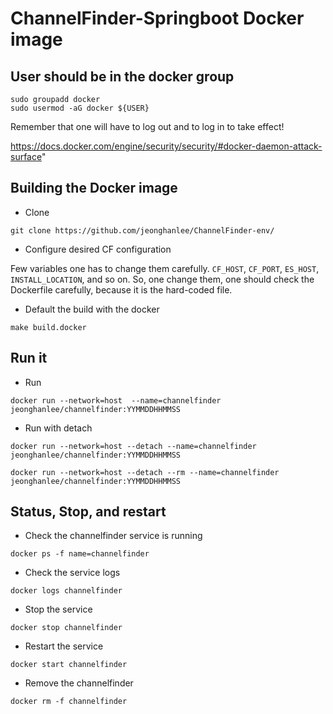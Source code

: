 ChannelFinder-Springboot Docker image
===

## User should be in the docker group

```
sudo groupadd docker
sudo usermod -aG docker ${USER}
```
Remember that one will have to log out and to log in to take effect!

https://docs.docker.com/engine/security/security/#docker-daemon-attack-surface"



## Building the Docker image

* Clone
```
git clone https://github.com/jeonghanlee/ChannelFinder-env/
```
* Configure desired CF configuration

Few variables one has to change them carefully. `CF_HOST`, `CF_PORT`, `ES_HOST`, `INSTALL_LOCATION`, and so on. So, one change them, one should check the Dockerfile carefully, because it is the hard-coded file.

* Default the build with the docker
```
make build.docker
```


## Run it

* Run
```
docker run --network=host  --name=channelfinder jeonghanlee/channelfinder:YYMMDDHHMMSS
```

* Run with detach
```
docker run --network=host --detach --name=channelfinder jeonghanlee/channelfinder:YYMMDDHHMMSS
```

```
docker run --network=host --detach --rm --name=channelfinder jeonghanlee/channelfinder:YYMMDDHHMMSS
```




## Status, Stop, and restart

* Check the channelfinder service is running

```
docker ps -f name=channelfinder
```

* Check the service logs
```
docker logs channelfinder
```

* Stop the service
```
docker stop channelfinder
```

* Restart the service
```
docker start channelfinder
```

* Remove the channelfinder
```
docker rm -f channelfinder
```
